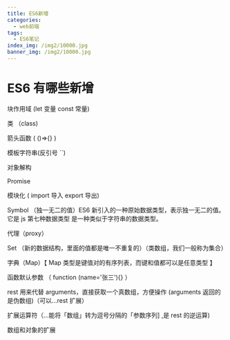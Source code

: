 ```yaml
---
title: ES6新增
categories:
  - web前端
tags:
  - ES6笔记
index_img: /img2/10000.jpg
banner_img: /img2/10000.jpg
---
```


# ES6 有哪些新增

块作用域 (let 变量 const 常量)

类 （class)

箭头函数 ( ()=>{} )

模板字符串(反引号 ``)

对象解构

Promise

模块化 ( import 导入 export 导出)

Symbol （独一无二的值）ES6 新引入的一种原始数据类型，表示独一无二的值。它是 js 第七种数据类型 是一种类似于字符串的数据类型。

代理（proxy）

Set （新的数据结构，里面的值都是唯一不重复的）（类数组，我们一般称为集合）

字典（Map）【 Map 类型是键值对的有序列表，而键和值都可以是任意类型 】

函数默认参数 （ function (name='张三'){} ）

rest 用来代替 arguments，直接获取一个真数组，方便操作 (arguments 返回的是伪数组)（可以...rest 扩展）

扩展运算符（...能将「数组」转为逗号分隔的「参数序列] ,是 rest 的逆运算)

数组和对象的扩展
